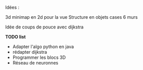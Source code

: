 Idées :

3d
minimap en 2d pour la vue
Structure en objets cases 6 murs 

Idée de coups de pouce avec dijkstra

**TODO list**


* Adapter l'algo python en java 
* rédapter dijkstra
* Programmer les blocs 3D
* Réseau de neuronnes


